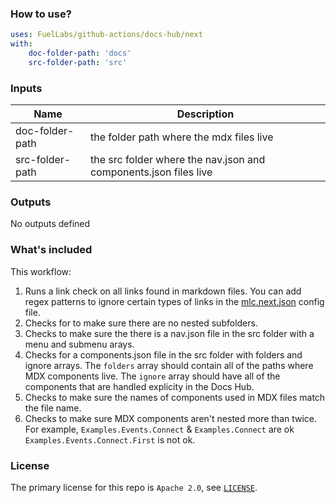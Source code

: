 ### How to use?

```yml
uses: FuelLabs/github-actions/docs-hub/next
with:
    doc-folder-path: 'docs'
    src-folder-path: 'src'
```

### Inputs

| Name         | Description  |
| ------------ | ------------ |
| doc-folder-path | the folder path where the mdx files live |
| src-folder-path | the src folder where the nav.json and components.json files live |

### Outputs

No outputs defined

### What's included

This workflow:

1. Runs a link check on all links found in markdown files. You can add regex patterns to ignore certain types of links in the [mlc.next.json](../mlc.next.json) config file.
2. Checks for to make sure there are no nested subfolders.
3. Checks to make sure the there is a nav.json file in the src folder with a menu and submenu arays.
4. Checks for a components.json file in the src folder with folders and ignore arrays. The `folders` array should contain all of the paths where MDX components live. The `ignore` array should have all of the components that are handled explicity in the Docs Hub.
6. Checks to make sure the names of components used in MDX files match the file name.
7. Checks to make sure MDX components aren't nested more than twice. For example, `Examples.Events.Connect` & `Examples.Connect` are ok
`Examples.Events.Connect.First` is not ok.

### License

The primary license for this repo is `Apache 2.0`, see [`LICENSE`](../../LICENSE.md).